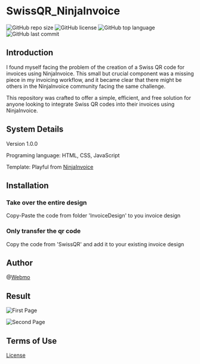 # SwissQR_NinjaInvoice
![GitHub repo size](https://img.shields.io/github/repo-size/Alin0u/SwissQR_NinjaInvoice )
![GitHub license](https://img.shields.io/github/license/Alin0u/SwissQR_NinjaInvoice )
![GitHub top language](https://img.shields.io/github/languages/top/SwissQR_NinjaInvoice )
![GitHub last commit](https://img.shields.io/github/last-commit/Alin0u/SwissQR_NinjaInvoice )

## Introduction
I found myself facing the problem of the creation of a Swiss QR code for 
invoices using NinjaInvoice. This small but crucial component was a missing
piece in my invoicing workflow, and it became clear that there might be
others in the NinjaInvoice community facing the same challenge.

This repository was crafted to offer a simple, efficient, and free solution 
for anyone looking to integrate Swiss QR codes into their invoices 
using NinjaInvoice.

## System Details
Version 1.0.0

Programing language: HTML, CSS, JavaScript

Template: Playful from [NinjaInvoice](https://github.com/invoiceninja/invoiceninja)

## Installation

### Take over the entire design
Copy-Paste the code from folder 'InvoiceDesign' to you invoice design

### Only transfer the qr code
Copy the code from 'SwissQR' and add it to your existing invoice design

## Author

@[Webmo](https://webmo.ch)

## Result

![First Page](https://github.com/Alin0u/SwissQR_NinjaInvoice/img/firstpage.png?raw=true)

![Second Page](https://github.com/Alin0u/SwissQR_NinjaInvoice/img/secondpage.png?raw=true)

## Terms of Use 
[License](LICENSE)